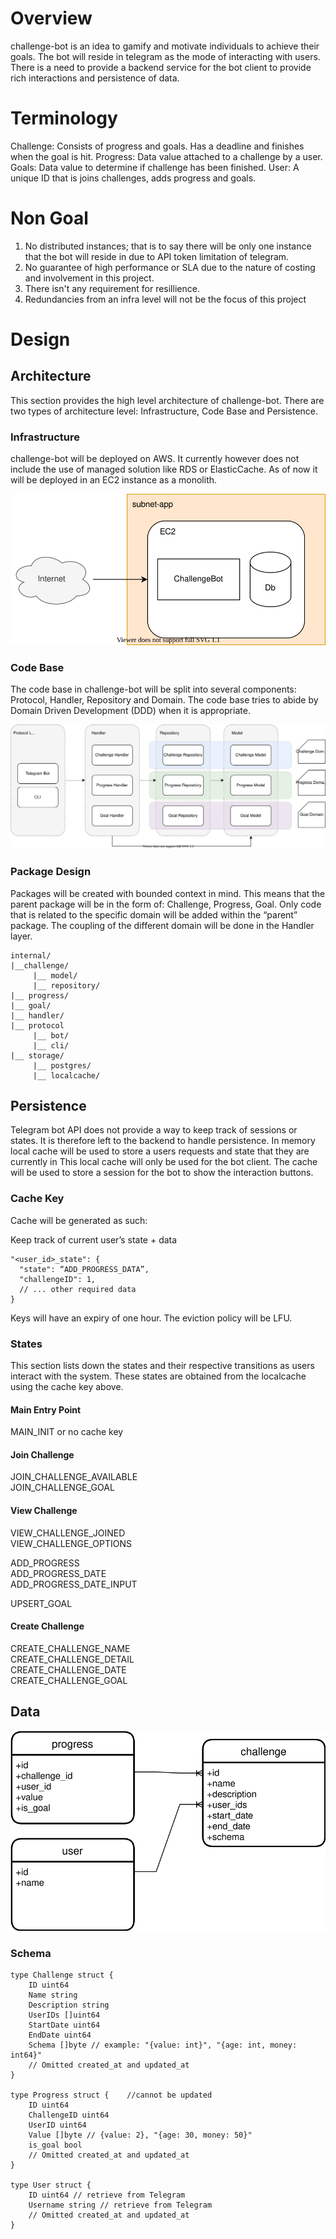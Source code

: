 # Overview
challenge-bot is an idea to gamify and motivate individuals to achieve their goals. The bot will reside in telegram as the mode of interacting with users. There is a need to provide a backend service for the bot client to provide rich interactions and persistence of data.

# Terminology
Challenge: Consists of progress and goals. Has a deadline and finishes when the goal is hit.
Progress: Data value attached to a challenge by a user.
Goals: Data value to determine if challenge has been finished.
User: A unique ID that is joins challenges, adds progress and goals.

# Non Goal
1. No distributed instances; that is to say there will be only one instance that the bot will reside in due to API token limitation of telegram.
2. No guarantee of high performance or SLA due to the nature of costing and involvement in this project.
3. There isn't any requirement for resillience.
4. Redundancies from an infra level will not be the focus of this project

# Design
## Architecture
This section provides the high level architecture of challenge-bot. There are two types of architecture level: Infrastructure, Code Base and Persistence.

### Infrastructure
challenge-bot will be deployed on AWS. It currently however does not include the use of managed solution like RDS or ElasticCache. As of now it will be deployed in an EC2 instance as a monolith.

![Infrastructure architecture.](images/challenge-bot-cloud-architecture.drawio.svg)

### Code Base
The code base in challenge-bot will be split into several components: Protocol, Handler, Repository and Domain.
The code base tries to abide by Domain Driven Development (DDD) when it is appropriate.

![Architecture.](images/challenge-bot-architecture.drawio.svg)

### Package Design
Packages will be created with bounded context in mind. This means that the parent package will be in the form of: Challenge, Progress, Goal. Only code that is related to the specific domain will be added within the “parent” package. The coupling of the different domain will be done in the Handler layer.

```
internal/
|__challenge/
     |__ model/
     |__ repository/
|__ progress/
|__ goal/
|__ handler/
|__ protocol
     |__ bot/
     |__ cli/
|__ storage/
     |__ postgres/
     |__ localcache/
```

## Persistence
Telegram bot API does not provide a way to keep track of sessions or states. It is therefore left to the backend to handle persistence.
In memory local cache will be used to store a users requests and state that they are currently in
This local cache will only be used for the bot client.
The cache will be used to store a session for the bot to show the interaction buttons.

### Cache Key
Cache will be generated as such:

Keep track of current user’s state + data

```
"<user_id>_state": {
  "state": “ADD_PROGRESS_DATA”,
  "challengeID": 1,
  // ... other required data
}
```

Keys will have an expiry of one hour.
The eviction policy will be LFU.

### States
This section lists down the states and their respective transitions as users interact with the system. These states are obtained from the localcache using the cache key above.

#### Main Entry Point
MAIN_INIT or no cache key

#### Join Challenge
JOIN_CHALLENGE_AVAILABLE <br>
JOIN_CHALLENGE_GOAL

#### View Challenge
VIEW_CHALLENGE_JOINED<br>
VIEW_CHALLENGE_OPTIONS

ADD_PROGRESS<br>
ADD_PROGRESS_DATE<br>
ADD_PROGRESS_DATE_INPUT

UPSERT_GOAL

#### Create Challenge
CREATE_CHALLENGE_NAME<br>
CREATE_CHALLENGE_DETAIL<br>
CREATE_CHALLENGE_DATE<br>
CREATE_CHALLENGE_GOAL

## Data
![Entity Relation Diagram.](images/challenge-bot-erd.drawio.svg)

### Schema
```golang
type Challenge struct {
    ID uint64
    Name string
    Description string
    UserIDs []uint64
    StartDate uint64
    EndDate uint64
    Schema []byte // example: "{value: int}", "{age: int, money: int64}"
    // Omitted created_at and updated_at
}

type Progress struct {    //cannot be updated
    ID uint64
    ChallengeID uint64
    UserID uint64
    Value []byte // {value: 2}, "{age: 30, money: 50}"
    is_goal bool
    // Omitted created_at and updated_at
}

type User struct {
    ID uint64 // retrieve from Telegram
    Username string // retrieve from Telegram
    // Omitted created_at and updated_at
}
```

